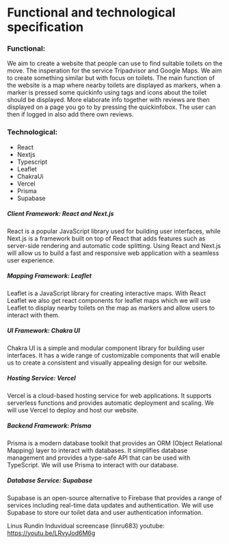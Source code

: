 # Functional and technological specification

### Functional:
We aim to create a website that people can use to find suitable toilets on the move. The insperation for the service  Tripadvisor and Google Maps. We aim to create something similar but with focus on toilets. The main function of the website is a map where nearby toilets are displayed as markers, when a marker is pressed some quickinfo using tags and icons about the toilet should be displayed. More elaborate info together with reviews are then displayed on a page you go to by pressing the quickinfobox. The user can then if logged in also add there own reviews.

### Technological:

- React
- Nextjs
- Typescript
- Leaflet
- ChakraUi
- Vercel
- Prisma
- Supabase

##### Client Framework: React and Next.js
React is a popular JavaScript library used for building user interfaces, while Next.js is a framework built on top of React that adds features such as server-side rendering and automatic code splitting. Using React and Next.js will allow us to build a fast and responsive web application with a seamless user experience.

##### Mapping Framework: Leaflet
Leaflet is a JavaScript library for creating interactive maps. With React Leaflet we also get react components for leaflet maps which we will use Leaflet to display nearby toilets on the map as markers and allow users to interact with them.

##### UI Framework: Chakra UI
Chakra UI is a simple and modular component library for building user interfaces. It has a wide range of customizable components that will enable us to create a consistent and visually appealing design for our website.

##### Hosting Service: Vercel
Vercel is a cloud-based hosting service for web applications. It supports serverless functions and provides automatic deployment and scaling. We will use Vercel to deploy and host our website.

##### Backend Framework: Prisma
Prisma is a modern database toolkit that provides an ORM (Object Relational Mapping) layer to interact with databases. It simplifies database management and provides a type-safe API that can be used with TypeScript. We will use Prisma to interact with our database.

##### Database Service: Supabase
Supabase is an open-source alternative to Firebase that provides a range of services including real-time data updates and authentication. We will use Supabase to store our toilet data and user authentication information.

Linus Rundin Induvidual screencase (linru683)
youtube: https://youtu.be/LRvyJod6M6g
